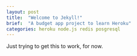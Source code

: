 ```yaml
---
layout: post
title:  "Welcome to Jekyll!"
brief:  "A budget app project to learn Heroku"
categories: heroku node.js redis posgresql
---
```

Just trying to get this to work, for now.
